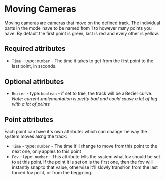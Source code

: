 # Moving Cameras

Moving cameras are cameras that move on the defined track. The individual parts in the model have to be named from 1 to however many points you have. By default the first point is green, last is red and every other is yellow.

## Required attributes

* `Time` - type: `number` - The time it takes to get from the first point to the last point, in seconds.

## Optional attributes

* `Bezier` - type: `boolean` - if set to true, the track will be a Bezier curve. *Note: current implementation is pretty bad and could cause a lot of lag with a lot of points*

## Point attributes

Each point can have it's own attributes which can change the way the system moves along the track:

* `Time` - type: `number` - The time it'll change to move from this point to the next one, only apples to this point
* `Fov` - type: `number` - This attribute tells the system what fov should be set to at this point. If the point it is set on is the first one, then the fov will instantly snap to that value, otherwise it'll slowly transition from the last forced fov point, or from the beggining.